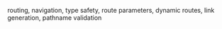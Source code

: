 routing, navigation, type safety, route parameters, dynamic routes, link generation, pathname validation